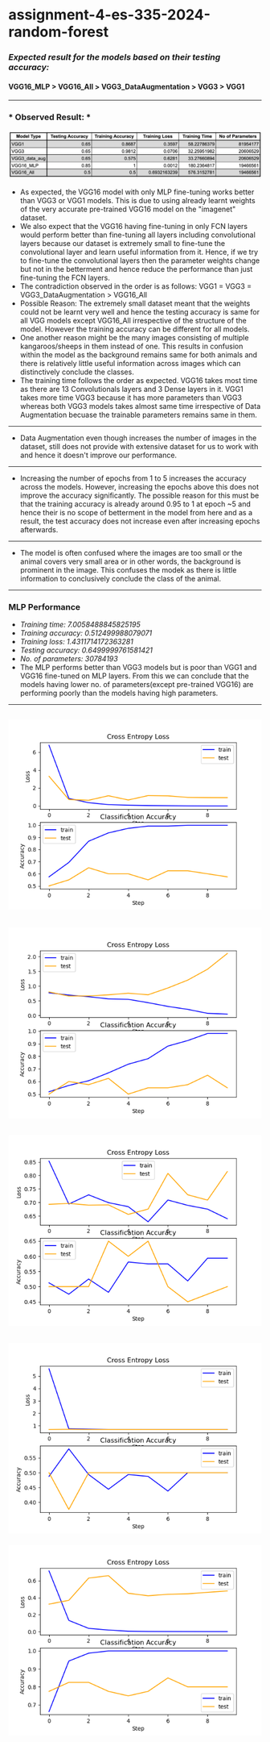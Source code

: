 # assignment-4-es-335-2024-random-forest

### *Expected result for the models based on their testing accuracy:*

#### VGG16_MLP > VGG16_All > VGG3_DataAugmentation > VGG3 > VGG1
---
### * Observed Result: *
![ComparingModels.png](ComparingModels.png)

- As expected, the VGG16 model with only MLP fine-tuning works better than VGG3 or VGG1 models. This is due to using already learnt weights of the very accurate pre-trained VGG16 model on the "imagenet" dataset.
- We also expect that the VGG16 having fine-tuning in only FCN layers would perform better than fine-tuning all layers including convolutional layers because our dataset is extremely small to fine-tune the convolutional layer and learn useful information from it. Hence, if we try to fine-tune the convolutional layers then the parameter weights change but not in the betterment and hence reduce the performance than just fine-tuning the FCN layers.
- The contradiction observed in the order is as follows: VGG1 = VGG3 = VGG3_DataAugmentation > VGG16_All
- Possible Reason: The extremely small dataset meant that the weights could not be learnt very well and hence the testing accuracy is same for all VGG models except VGG16_All irrespective of the structure of the model. However the training accuracy can be different for all models.
- One another reason might be the many images consisting of multiple kangaroos/sheeps in them instead of one. This results in confusion within the model as the background remains same for both animals and there is relatively little useful information across images which can distinctively conclude the classes. 
- The training time follows the order as expected. VGG16 takes most time as there are 13 Convolutionals layers and 3 Dense layers in it. VGG1 takes more time VGG3 because it has more parameters than VGG3 whereas both VGG3 models takes almost same time irrespective of Data Augmentation becuase the trainable parameters remains same in them.
---
- Data Augmentation even though increases the number of images in the dataset, still does not provide with extensive dataset for us to work with and hence it doesn't improve our performance.
---
- Increasing the number of epochs from 1 to 5 increases the accuracy across the models. However, increasing the epochs above this does not improve the accuracy significantly. The possible reason for this must be that the training accuracy is already around 0.95 to 1 at epoch ~5 and hence their is no scope of betterment in the model from here and as a result, the test accuracy does not increase even after increasing epochs afterwards.
---
- The model is often confused where the images are too small or the animal covers very small area or in other words, the background is prominent in the image. This confuses the modek as there is little information to conclusively conclude the class of the animal.
---
### MLP Performance
- *Training time:  7.0058488845825195*
- *Training accuracy:  0.512499988079071*
- *Training loss:  1.4311714172363281*
- *Testing accuracy:  0.6499999761581421*
- *No. of parameters:  30784193*
- The MLP performs better than VGG3 models but is poor than VGG1 and VGG16 fine-tuned on MLP layers. From this we can conclude that the models having lower no. of parameters(except pre-trained VGG16) are performing poorly than the models having high parameters.
---
![VGG1.png](VGG1.png)
---
![VGG3.png](VGG3_2.png)
---
![VGG3_data_aug.png](VGG3_data_aug2.png)
---
![VGG16_All.png](VGG16_All.png)
---
![VGG16_MLP.png](VGG16_MLP.png)
